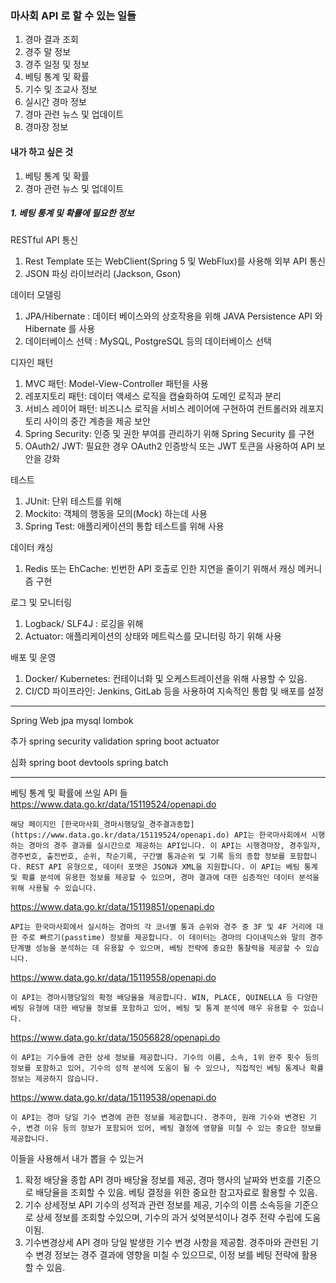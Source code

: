 ### 마사회 API 로 할 수 있는 일들
1. 경마 결과 조회
2. 경주 말 정보
3. 경주 일정 및 정보
4. 베팅 통계 및 확률
5. 기수 및 조교사 정보
6. 실시간 경마 정보
7. 경마 관련 뉴스 및 업데이트
8. 경마장 정보




#### 내가 하고 싶은 것

1. 베팅 통계 및 확률
2. 경마 관련 뉴스 및 업데이트



##### 1. 베팅 통계 및 확률에 필요한 정보

RESTful API 통신
1) Rest Template 또는 WebClient(Spring 5 및 WebFlux)를 사용해 외부 API 통신
2) JSON 파싱 라이브러리 (Jackson, Gson)

데이터 모델링
1) JPA/Hibernate : 데이터 베이스와의 상호작용을 위해 JAVA Persistence API 와 Hibernate 를 사용
2) 데이터베이스 선택 : MySQL, PostgreSQL 등의 데이터베이스 선택

디자인 패턴 
1) MVC 패턴: Model-View-Controller 패턴을 사용
2) 레포지토리 패턴: 데이터 액세스 로직을 캡슐화하여 도메인 로직과 분리
3) 서비스 레이어 패턴: 비즈니스 로직을 서비스 레이어에 구현하여 컨트롤러와 레포지토리 사이의 중간 계층을 제공
보안
1) Spring Security: 인증 및 권한 부여를 관리하기 위해 Spring Security 를 구현
2) OAuth2/ JWT: 필요한 경우 OAuth2 인증방식 또는 JWT 토큰을 사용하여 API 보안을 강화

테스트
1) JUnit: 단위 테스트를 위해
2) Mockito: 객체의 행동을 모의(Mock) 하는데 사용
3) Spring Test: 애플리케이션의 통합 테스트를 위해 사용

데이터 캐싱
1) Redis 또는 EhCache: 빈번한 API 호출로 인한 지연을 줄이기 위해서 캐싱 메커니즘 구현

로그 및 모니터링
1) Logback/ SLF4J : 로깅을 위해
2) Actuator: 애플리케이션의 상태와 메트릭스를 모니터링 하기 위해 사용

배포 및 운영
1) Docker/ Kubernetes: 컨테이너화 및 오케스트레이션을 위해 사용할 수 있음.
2) CI/CD 파이프라인: Jenkins, GitLab 등을 사용하여 지속적인 통합 및 배포를 설정

-----
Spring Web 
jpa
mysql
lombok

추가
spring security
validation
spring boot actuator

심화
spring boot devtools
spring batch

----
베팅 통계 및 확률에 쓰일 API 들
https://www.data.go.kr/data/15119524/openapi.do
```
해당 페이지인 [한국마사회_경마시행당일_경주결과종합](https://www.data.go.kr/data/15119524/openapi.do) API는 한국마사회에서 시행하는 경마의 경주 결과를 실시간으로 제공하는 API입니다. 이 API는 시행경마장, 경주일자, 경주번호, 출전번호, 순위, 착순기록, 구간별 통과순위 및 기록 등의 종합 정보를 포함합니다. REST API 유형으로, 데이터 포맷은 JSON과 XML을 지원합니다. 이 API는 베팅 통계 및 확률 분석에 유용한 정보를 제공할 수 있으며, 경마 결과에 대한 심층적인 데이터 분석을 위해 사용될 수 있습니다.
```

https://www.data.go.kr/data/15119851/openapi.do
```
API는 한국마사회에서 실시하는 경마의 각 코너별 통과 순위와 경주 중 3F 및 4F 거리에 대한 주로 빠르기(passtime) 정보를 제공합니다. 이 데이터는 경마의 다이내믹스와 말의 경주 단계별 성능을 분석하는 데 유용할 수 있으며, 베팅 전략에 중요한 통찰력을 제공할 수 있습니다.
```

 https://www.data.go.kr/data/15119558/openapi.do 
 ```
 이 API는 경마시행당일의 확정 배당율을 제공합니다. WIN, PLACE, QUINELLA 등 다양한 베팅 유형에 대한 배당율 정보를 포함하고 있어, 베팅 및 통계 분석에 매우 유용할 수 있습니다.
```
 https://www.data.go.kr/data/15056828/openapi.do 
 ```
 이 API는 기수들에 관한 상세 정보를 제공합니다. 기수의 이름, 소속, 1위 완주 횟수 등의 정보를 포함하고 있어, 기수의 성적 분석에 도움이 될 수 있으나, 직접적인 베팅 통계나 확률 정보는 제공하지 않습니다.
```
 https://www.data.go.kr/data/15119538/openapi.do
 ```
 이 API는 경마 당일 기수 변경에 관한 정보를 제공합니다. 경주마, 원래 기수와 변경된 기수, 변경 이유 등의 정보가 포함되어 있어, 베팅 결정에 영향을 미칠 수 있는 중요한 정보를 제공합니다.
```

이들을 사용해서 내가 뽑을 수 있는거
1. 확정 배당율 종합 API
	경마 배당율 정보를 제공, 경마 행사의 날짜와 번호를 기준으로 배당율을 조회할 수 있음.
	베팅 결정을 위한 중요한 참고자료로 활용할 수 있음.
2. 기수 상세정보 API
	기수의 성적과 관련 정보를 제공, 기수의 이름 소속등을 기준으로 상세 정보를 조회할 수있으며, 기수의 과거 섲억분석이나 경주 전략 수립에 도움이됨.
3. 기수변경상세 API
	경마 당일 발생한 기수 변경 사항을 제공함. 경주마와 관련된 기수 변경 정보는 경주 결과에 영향을 미칠 수 있으므로, 이정 보를 베팅 전략에 활용할 수 있음.